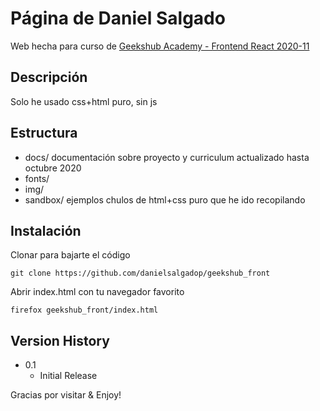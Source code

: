 # Página de Daniel Salgado

Web hecha para curso de [Geekshub Academy - Frontend React 2020-11](https://bootcamp.geekshubsacademy.com/online/frontend-react/)

## Descripción

Solo he usado css+html puro, sin js


## Estructura

- docs/ documentación sobre proyecto y curriculum actualizado hasta octubre 2020
- fonts/
- img/
- sandbox/ ejemplos chulos de html+css puro que he ido recopilando


## Instalación

Clonar para bajarte el código
```
git clone https://github.com/danielsalgadop/geekshub_front
```

Abrir index.html con tu navegador favorito

```
firefox geekshub_front/index.html
```


## Version History

* 0.1
    * Initial Release


Gracias por visitar & Enjoy!